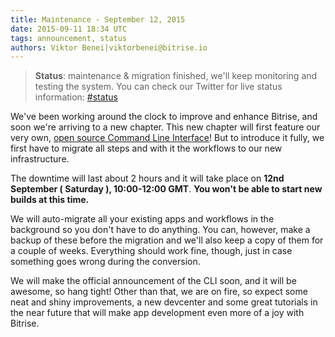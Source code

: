 ```yaml
---
title: Maintenance - September 12, 2015
date: 2015-09-11 18:34 UTC
tags: announcement, status
authors: Viktor Benei|viktorbenei@bitrise.io
---
```


> **Status**: maintenance & migration finished, we'll keep monitoring and testing the system.
> You can check our Twitter for live status information: [#status](https://twitter.com/search?q=%23status%20from%3Abitrise&src=typd)

We've been working around the clock to improve and enhance Bitrise, and soon we're arriving to a new chapter. This new chapter will first feature our very own, [open source Command Line Interface](https://github.com/bitrise-io/bitrise)! But to introduce it fully, we first have to migrate all steps and with it the workflows to our new infrastructure.

The downtime will last about 2 hours and it will take place on **12nd September ( Saturday ), 10:00-12:00 GMT**.
**You won't be able to start new builds at this time.**

We will auto-migrate all your existing apps and workflows in the background so you don't have to do anything. You can, however, make a backup of these before the migration and we'll also keep a copy of them for a couple of weeks. Everything should work fine, though, just in case something goes wrong during the conversion.

We will make the official announcement of the CLI soon, and it will be awesome, so hang tight! Other than that, we are on fire, so expect some neat and shiny improvements, a new devcenter and some great tutorials in the near future that will make app development even more of a joy with Bitrise.
